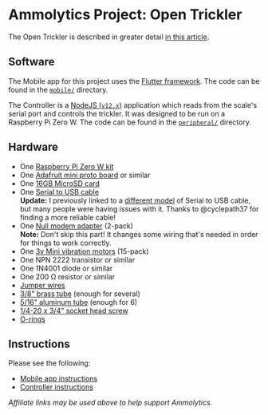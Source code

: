 # Ammolytics Project: Open Trickler

The Open Trickler is described in greater detail [in this article](https://blog.ammolytics.com/2019-04-30/diy-smart-trickler.html).

## Software

The Mobile app for this project uses the [Flutter framework](https://flutter.dev/). The code can be found in the [`mobile/`](https://github.com/ammolytics/projects/blob/develop/trickler/mobile/) directory.

The Controller is a [NodeJS (`v12.x`)](https://nodejs.org/docs/latest-v12.x/api/) application which reads from the scale's serial port and controls the trickler. It was designed to be run on a Raspberry Pi Zero W. The code can be found in the [`peripheral/`](https://github.com/ammolytics/projects/blob/develop/trickler/peripheral/) directory.

## Hardware

- One [Raspberry Pi Zero W kit](https://www.amazon.com/gp/product/B0748MPQT4/ref=as_li_qf_asin_il_tl?ie=UTF8&tag=ammolytics0f-20&creative=9325&linkCode=as2&creativeASIN=B0748MPQT4&linkId=382e0c8e4f0c17aa292c6a001346b5aa)
- One [Adafruit mini proto board](https://www.amazon.com/gp/product/B07115Z42P/ref=as_li_qf_asin_il_tl?ie=UTF8&tag=ammolytics0f-20&creative=9325&linkCode=as2&creativeASIN=B07115Z42P&linkId=9fee45aeba77c33472321e1de5bf1810) or similar
- One [16GB MicroSD card](https://www.amazon.com/gp/product/B079H6PDCK/ref=as_li_qf_asin_il_tl?ie=UTF8&tag=ammolytics0f-20&creative=9325&linkCode=as2&creativeASIN=B079H6PDCK&linkId=892c31a29914fd2abb249ccdaa0acf72)
- One [Serial to USB cable](https://www.amazon.com/gp/product/B0769FY7R7/ref=as_li_qf_asin_il_tl?ie=UTF8&tag=ammolytics0f-20&creative=9325&linkCode=as2&creativeASIN=B0769FY7R7&linkId=35f392bd7bfdae3ec7dfa542c8da93ae)  
  **Update:** I previously linked to a [different model](https://www.amazon.com/gp/product/B07GNKMHFW/ref=as_li_qf_asin_il_tl?ie=UTF8&tag=ammolytics0f-20&creative=9325&linkCode=as2&creativeASIN=B07GNKMHFW&linkId=7e56918820cec6487da2e539bb71b658) of Serial to USB cable, but many people were having issues with it. Thanks to @cyclepath37 for finding a more reliable cable!
- One [Null modem adapter](https://www.amazon.com/gp/product/B075XHWVSJ/ref=as_li_qf_asin_il_tl?ie=UTF8&tag=ammolytics0f-20&creative=9325&linkCode=as2&creativeASIN=B075XHWVSJ&linkId=7c662ec9d4021bf3c1374f86ff1b9b0d) (2-pack)  
  **Note:** Don't skip this part! It changes some wiring that's needed in order for things to work correctly.
- One [3v Mini vibration motors](https://www.amazon.com/gp/product/B073JKQ9LN/ref=as_li_qf_asin_il_tl?ie=UTF8&tag=ammolytics0f-20&creative=9325&linkCode=as2&creativeASIN=B073JKQ9LN&linkId=10aa986c321d3db502b48a232c0b5430) (15-pack)
- One NPN 2222 transistor or similar
- One 1N4001 diode or similar
- One 200 Ω resistor or similar
- [Jumper wires](https://www.amazon.com/gp/product/B00J5NSOVA/ref=as_li_qf_asin_il_tl?ie=UTF8&tag=ammolytics0f-20&creative=9325&linkCode=as2&creativeASIN=B00J5NSOVA&linkId=0a063bdee530b9d656b501b15204d212)
- [3/8" brass tube](https://www.amazon.com/gp/product/B004QAXRFU/ref=as_li_qf_asin_il_tl?ie=UTF8&tag=ammolytics0f-20&creative=9325&linkCode=as2&creativeASIN=B004QAXRFU&linkId=6fd7786f2f4a3c6649d3b899e688331a) (enough for several)
- [5/16" aluminum tube](https://www.amazon.com/gp/product/B00G6J78WW/ref=as_li_qf_asin_il_tl?ie=UTF8&tag=ammolytics0f-20&creative=9325&linkCode=as2&creativeASIN=B00G6J78WW&linkId=b20993d8facc9d75e48e0f8e36963dff) (enough for 6)
- [1/4-20 x 3/4" socket head screw](https://www.amazon.com/gp/product/B01A9ELIM0/ref=as_li_qf_asin_il_tl?ie=UTF8&tag=ammolytics0f-20&creative=9325&linkCode=as2&creativeASIN=B01A9ELIM0&linkId=e0b58b6b19e9e7281b8ee26fc0662999)
- [O-rings](https://www.amazon.com/gp/product/B07G9ZK2JV/ref=as_li_qf_asin_il_tl?ie=UTF8&tag=ammolytics0f-20&creative=9325&linkCode=as2&creativeASIN=B07G9ZK2JV&linkId=f8239414c4900ecf100b91d346f21333)


## Instructions

Please see the following:

- [Mobile app instructions](https://github.com/ammolytics/projects/blob/develop/trickler/mobile/README.md)
- [Controller instructions](https://github.com/ammolytics/projects/blob/develop/trickler/peripheral/README.md)


_Affiliate links may be used above to help support Ammolytics._
